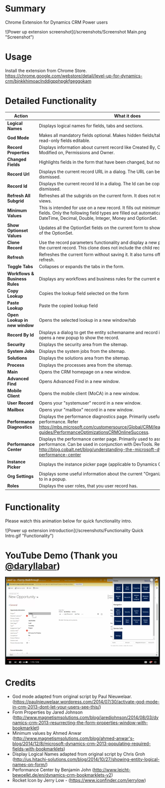 # Summary
Chrome Extension for Dynamics CRM Power users

![Power up extension screenshot](/screenshots/Screenshot Main.png "Screenshot")

# Usage
Install the extension from Chrome Store. https://chrome.google.com/webstore/detail/level-up-for-dynamics-crm/bjnkkhimoaclnddigpphpgkfgeggokam

# Detailed Functionality

Action | What it does
--- | ---
**Logical Names** | Displays logical names for fields, tabs and sections.
**God Mode** | Makes all mandatory fields optional. Makes hidden fields/tabs/sections visible. Makes read-only fields editable.
**Record Properties** | Displays information about current record like Created By, Created On, Modified By, Modified on, Permissions and Owner. 
**Changed Fields** | Highlights fields in the form that have been changed, but not saved yet.
**Record Url** | Displays the current record URL in a dialog. The URL can be copied from the dialog and dismissed.
**Record Id** | Displays the current record Id in a dialog. The Id can be copied from the dialog and dismissed.
**Refresh All Subgrid** | Refreshes all the subgrids on the current form. It does not refresh the associated views.
**Minimum Values** | This is intended for use on a new record. It fills out minimum values for all required fields. Only the following field types are filled out automatically: Memo, String, Boolean, DateTime, Decimal, Double, Integer, Money and OptionSet.
**Show Optionset Values** | Updates all the OptionSet fields on the current form to show text as well the the value of the OptionSet.
**Clone Record** | Use the record parameters functionality and display a new popup which is a clone of the current record. This clone does not include the child records.
**Refresh** | Refreshes the current form without saving it. It also turns off the auto-save after refresh.
**Toggle Tabs** | Collapses or expands the tabs in the form.
**Workflows & Business Rules** | Displays any workflows and business rules for the current entity.
**Copy Lookup** | Copies the lookup field selected on the form
**Paste Lookup** | Paste the copied lookup field
**Open Lookup in new window** | Opens the selected lookup in a new window/tab
**Record By Id** | Displays a dialog to get the entity schemaname and record id. Once this is given, it opens a new popup to show the record.
**Security** | Displays the security area from the sitemap.
**System Jobs** | Displays the system jobs from the sitemap.
**Solutions** | Displays the solutions area from the sitemap.
**Process** | Displays the processes area from the sitemap.
**Main** | Opens the CRM homepage on a new window.
**Advanced Find** | Opens Advanced Find in a new window.
**Mobile Client** | Opens the mobile client (MoCA) in a new window.
**User Record** | Opens your "systemuser" record in a new window.
**Mailbox** | Opens your "mailbox" record in a new window.
**Performance Diagnostics** | Displays the performance diagnostics page. Primarily useful for assessing network performance. Refer https://mbs.microsoft.com/customersource/Global/CRM/learning/documentation/user-guides/PerformanceOptimizationsCRMOnlineSuccess.
**Performance Center** | Displays the performance center page. Primarily used to assess slow form performance. Can be used in conjunction with DevTools. Refer http://blog.cobalt.net/blog/understanding-the-microsoft-dynamics-crm-performance-center
**Instance Picker** | Displays the instance picker page (applicable to Dynamics CRM/365 Online only).
**Org Settings** | Displays some useful information about the current "Organization" you are connected to in a popup.
**Roles** | Displays the user roles, that you user record has.

# Functionality
Please watch this animation below for quick functionality intro.

![Power up extension introduction](/screenshots/Functionality Quick Intro.gif "Functionality")

# YouTube Demo (Thank you [@daryllabar](https://github.com/daryllabar))
[![YouTube Demo](/screenshots/YouTubeVideoThumbnail.jpg)](https://youtu.be/zqPGeOH1OF4 "YouTube")

# Credits
* God mode adapted from original script by Paul Nieuwelaar. (https://paulnieuwelaar.wordpress.com/2014/07/30/activate-god-mode-in-crm-2013-dont-let-your-users-see-this/)
* Form Properties by Jared Johnson (http://www.magnetismsolutions.com/blog/jaredjohnson/2014/08/03/dynamics-crm-2013-resurrecting-the-form-properties-window-with-bookmarklet)
* Minimum values by Ahmed Anwar (http://www.magnetismsolutions.com/blog/ahmed-anwar's-blog/2014/12/8/microsoft-dynamics-crm-2013-populating-required-fields-with-bookmarklets)
* Display Logical Names adapted from original script by Chris Groh (http://us.hitachi-solutions.com/blog/2014/10/27/showing-entity-logical-names-on-form/)
* Performance Center by Benjamin John (http://www.leicht-bewoelkt.de/en/dynamics-crm-bookmarklets-v2)
* Rocket Icon by Jerry Low - (https://www.iconfinder.com/jerrylow)
